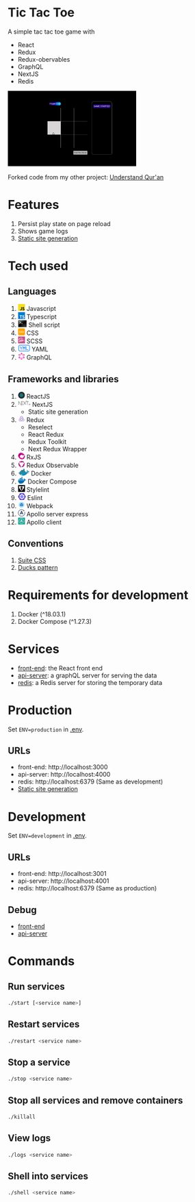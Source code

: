 # Tic Tac Toe

A simple tac tac toe game with
- React
- Redux
- Redux-obervables
- GraphQL
- NextJS
- Redis

<img src="tic_tac_toe.gif" width="300"/>

Forked code from my other project: [Understand Qur'an](https://github.com/rosesonfire/understand-quran)

# Features

1. Persist play state on page reload
1. Shows game logs
1. [Static site generation](front-end/README.md#static-site-generation)

# Tech used

## Languages

1. <img src="icons/javascript.svg" height="16"/> Javascript
1. <img src="icons/typescript.svg" height="16"/> Typescript
1. <img src="icons/shellscript.png" height="16"/> Shell script
1. <img src="icons/css.png" height="16"/> CSS
1. <img src="icons/sass.png" height="16"/> SCSS
1. <img src="icons/yml.png" height="16"/> YAML
1. <img src="icons/graph_ql.png" height="16"/> GraphQL

## Frameworks and libraries
1. <img src="icons/react.png" height="16"/> ReactJS
1. <img src="icons/nextjs.jpeg" height="16"/> NextJS
    - Static site generation
1. <img src="icons/redux.svg" height="16"/> Redux
    - Reselect
    - React Redux
    - Redux Toolkit
    - Next Redux Wrapper
1. <img src="icons/rxjs.png" height="16"/> RxJS
1. <img src="icons/redux_observable.gif" height="16"/> Redux Observable
1. <img src="icons/docker.jpeg" height="16"/> Docker
1. <img src="icons/docker_compose.png" height="16"/> Docker Compose
1. <img src="icons/stylelint.png" height="16"/> Stylelint
1. <img src="icons/eslint.png" height="16"/> Eslint
1. <img src="icons/webpack.png" height="16"/> Webpack
1. <img src="icons/apollo_server.svg" height="16"/> Apollo server express
1. <img src="icons/apollo_client.jpg" height="16"/> Apollo client

## Conventions
1. [Suite CSS](https://suitcss.github.io/)
1. [Ducks pattern](https://github.com/erikras/ducks-modular-redux)

# Requirements for development

1. Docker (^18.03.1)
1. Docker Compose (^1.27.3)

# Services

- [front-end](front-end/README.md): the React front end
- [api-server](api-server/README.md): a graphQL server for serving the data
- [redis](redis/README.md): a Redis server for storing the temporary data

# Production

Set `ENV=production` in [.env](.env).

## URLs

- front-end: http://localhost:3000
- api-server: http://localhost:4000
- redis: http://localhost:6379 (Same as development)
- [Static site generation](front-end/README.md#static-site-generation)

# Development

Set `ENV=development` in [.env](.env).

## URLs

- front-end: http://localhost:3001
- api-server: http://localhost:4001
- redis: http://localhost:6379 (Same as production)

## Debug

- [front-end](front-end/README.md#debug)
- [api-server](api-server/README.md#debug)

# Commands

## Run services

```bash
./start [<service name>]
```

## Restart services

```bash
./restart <service name>
```

## Stop a service

```bash
./stop <service name>
```

## Stop all services and remove containers

```bash
./killall
```

## View logs

```bash
./logs <service name>
```

## Shell into services

```bash
./shell <service name>
```
